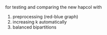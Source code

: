 for testing and comparing the new hapcol with

1. preprocessing (red-blue graph)
2. increasing k automatically
3. balanced bipartitions

